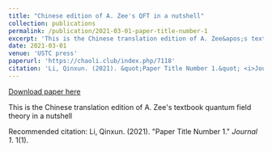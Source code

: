 ```yaml
---
title: "Chinese edition of A. Zee's QFT in a nutshell"
collection: publications
permalink: /publication/2021-03-01-paper-title-number-1
excerpt: 'This is the Chinese translation edition of A. Zee&apos;s textbook quantum field theory in a nutshell'
date: 2021-03-01
venue: 'USTC press'
paperurl: 'https://chaoli.club/index.php/7118'
citation: 'Li, Qinxun. (2021). &quot;Paper Title Number 1.&quot; <i>Journal 1</i>. 1(1).'
---
```


<a href='https://chaoli.club/index.php/7118'>Download paper here</a>

This is the Chinese translation edition of A. Zee&apos;s textbook quantum field theory in a nutshell

Recommended citation: Li, Qinxun. (2021). "Paper Title Number 1." <i>Journal 1</i>. 1(1).